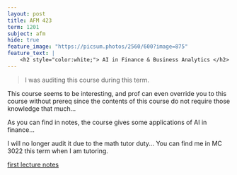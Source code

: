 ```yaml
---
layout: post
title: AFM 423
term: 1201
subject: afm
hide: true
feature_image: "https://picsum.photos/2560/600?image=875"
feature_text: |
    <h2 style="color:white;"> AI in Finance & Business Analytics </h2>
---
```


 > I was auditing this course during this term.

This course seems to be interesting, and prof can even override you to this course without prereq since
the contents of this course do not require those knowledge that much...

As you can find in notes, the course gives some applications of AI in finance...

I will no longer audit it due to the math tutor duty... You can find me in MC 3022 this term when I am tutoring.

[first lecture notes](/pdfs/1201/afm423.pdf)
